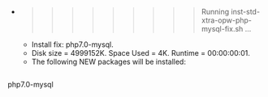 * >>>>>>>>> Running inst-std-xtra-opw-php-mysql-fix.sh ...
  * Install fix: php7.0-mysql.
  * Disk size = 4999152K. Space Used = 4K. Runtime = 00:00:00:01.
  * The following NEW packages will be installed:
  ```bash
php7.0-mysql
  ```
